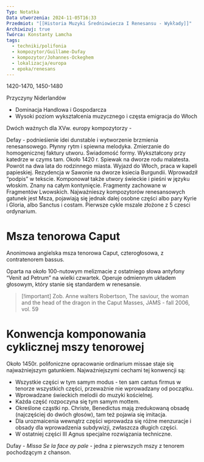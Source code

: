 ```yaml
---
Typ: Notatka
Data utworzenia: 2024-11-05T16:33
Przedmiot: "[[Historia Muzyki Średniowiecza I Renesansu - Wykłady]]"
Archiwizuj: true
Twórca: Konstanty Lamcha
tags:
  - techniki/polifonia
  - kompozytor/Guillame-Dufay
  - kompozytor/Johannes-Ockeghem
  - lokalizacja/europa
  - epoka/renesans
---
```

1420-1470, 1450-1480

Przyczyny Niderlandów

- Dominacja Handlowa i Gospodarcza
- Wysoki poziom wykształcenia muzycznego i częsta emigracja do Włoch

Dwóch ważnych dla XVw. europy kompozytorzy -

Defay - podnieśienie idei dunstable i wytworzenie brzmienia renesansowego. Płynny rytm i spiewna melodyka. Zmierzanie do homogenicznej faktury utworu. Świadomość formy. Wykształcony przy katedrze w czyms tam. Około 1420 r. Spiewak na dworze rodu malatesta. Powrót na dwa lata do rodzinnego miasta. Wyjazd do Włoch, praca w kapeli papieskiej. Rezydencja w Sawonie na dworze ksiecia Burgundii. Wprowadził “podpis” w tekscie. Komponował także utwory świeckie i pieśni w języku włoskim. Znany na całym kontynięcie. Fragmenty zachowane w Fragmentów Lwowskich. Najważnieszy kompozytorów renesansowych gatunek jest Msza, pojawiają się jednak dalej osobne części albo pary Kyrie i Gloria, albo Sanctus i costam. Pierwsze cykle mszale złożone z 5 czesci ordynarium.

# Msza tenorowa Caput

Anonimowa angielska msza tenorowa Caput, czterogłosowa, z contratenorem bassus.

Oparta na około 100-nutowym melizmacie z ostatniego słowa antyfony “Venit ad Petrum” na wielki czwartek. Operuje odmiennym układem głosowym, który stanie się standardem w renesansie.

> [!important] Zob. Anne walters Robertson, The saviour, the woman and the head of the dragon in the Caput Masses, JAMS - fall 2006, vol. 59

# Konwencja komponowania cyklicznej mszy tenorowej

Około 1450r. polifoniczne opracowanie ordinarium missae staje się najważniejszym gatunkiem. Najważniejszymi cechami tej konwencji są:

- Wszystkie części w tym samym modus - ten sam cantus firmus w tenorze wszystkich części, przeważnie nie wprowadzany od początku.
- Wprowadzane świeckich melodii do muzyki kościelnej.
- Każda część rozpoczyna się tym samym mottem.
- Określone cząstki np. Christe, Benedictus mają zredukowaną obsadę (najczęściej do dwóch głosów), tam też pojawia się imitacja.
- Dla urozmaicenia wewnątrz części wprowadza się różne menzuracje i obsady dla wprowadzenia subdywizji, zwłaszcza długich części.
- W ostatniej części III Agnus specjalne rozwiązania techniczne.

Dufay - _Missa Se la face ay pale_ - jedna z pierwszych mszy z tenorem pochodzącym z chanson.
